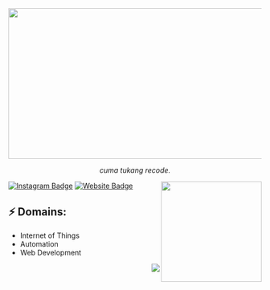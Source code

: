 <!-- ![Header image](https://i.ibb.co/HY3CNCb/image.png) -->
<img align='center' src='https://i.ibb.co/jfDBZw7/rsz-60851104b6280.png' width='1400' height='300'>
<!-- You can create your own header images using Canva, it has a lot of templates. If you do, use the following link https://www.canva.com/join/celeriac-tread-jellyfish -->
<p align='center'><i>cuma tukang recode.</i></p>

<img align='right' src='https://i.pinimg.com/originals/e5/93/ab/e593ab0589d5f1b389e4dfbcce2bce20.gif' width='200"'>

[![Instagram Badge](https://img.shields.io/badge/-zeldin.me-e4405f?style=flat-square&logo=Instagram&logoColor=white&link=https://www.instagram.com/zeldin.me/)](https://www.instagram.com/roshanjayraj/)
[![Website Badge](https://img.shields.io/badge/-ijel.me-e34f26?style=flat-square&logo=HTML5&logoColor=white&link=https://ijel.me/)](https://ijel.me/)
## ⚡ Domains:
- Internet of Things
- Automation
- Web Development

<img align='right' src='https://github-readme-stats.vercel.app/api/top-langs/?username=zelsaddr&layout=compact&theme=tokyonight'>
